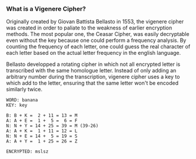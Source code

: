 ### What is a Vigenere Cipher?

Originally created by Giovan Battista Bellasto in 1553, the vigenere cipher was
created in order to paliate to the weakness of earlier encryption methods. 
The most popular one, the Ceasar Cipher,  was easily decryptable even without 
the key because one could perform a frequency analysis. By counting the
frequency of each letter, one could guess the real character of each letter
based on the actual letter frequency in the english language.

Bellasto developped a rotating cipher in which not all encrypted letter is
transcribed with the same homologue letter. Instead of only adding an arbitrary
number during the transcription, vigenere cipher uses a key to which add to the
letter, ensuring that the same letter won't be encoded similarly twice.

```
WORD: banana
KEY: key

B: B + K =  2 + 11 = 13 = M
A: A + E =  1 +  5 =  6 = F
N: N + Y = 14 + 25 = 39 = M (39-26) 
A: A + K =  1 + 11 = 12 = L
N: N + E = 14 +  5 = 19 = S
A: A + Y =  1 + 25 = 26 = Z

ENCRYPTED: mslsz
```


